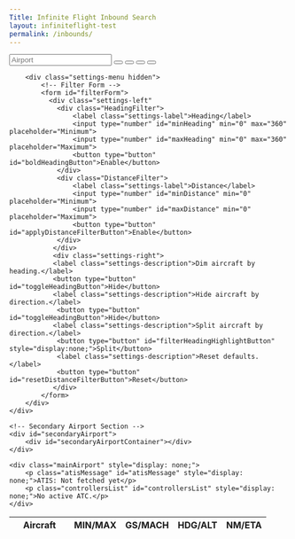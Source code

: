 ```yaml
---
Title: Infinite Flight Inbound Search
layout: infiniteflight-test
permalink: /inbounds/
---
```


<div class="container">
  <div class="page-left">
    <div class="nav-container">
        <div class="nav-left">
            <input 
                type="text" 
                id="icao" 
                name="icao" 
                placeholder="Airport"
            />
            <button id="search">
                <i class="fa-solid fa-magnifying-glass" aria-hidden="true"></i>
            </button>
            <button id="add">
                <i class="fa-solid fa-plus" aria-hidden="true"></i>
            </button>
            <button id="settings">
                <i class="fa-solid fa-sliders" aria-hidden="true"></i>
            </button>
            <button id="update">
                <i class="fa-solid fa-arrows-rotate" aria-hidden="true"></i>
            </button>
        </div>
        <div class="nav-right" id="atcAirportsList">
        </div>
         
        <div class="settings-menu hidden">
            <!-- Filter Form -->
            <form id="filterForm">
              <div class="settings-left"
                <div class="HeadingFilter">
                    <label class="settings-label">Heading</label>
                    <input type="number" id="minHeading" min="0" max="360" placeholder="Minimum">
                    <input type="number" id="maxHeading" min="0" max="360" placeholder="Maximum">
                    <button type="button" id="boldHeadingButton">Enable</button>
                </div> 
                <div class="DistanceFilter">
                    <label class="settings-label">Distance</label>
                    <input type="number" id="minDistance" min="0" placeholder="Minimum">
                    <input type="number" id="maxDistance" min="0" placeholder="Maximum">
                    <button type="button" id="applyDistanceFilterButton">Enable</button>
                </div>
               </div>
               <div class="settings-right">
               <label class="settings-description">Dim aircraft by heading.</label>
               <button type="button" id="toggleHeadingButton">Hide</button>
               <label class="settings-description">Hide aircraft by direction.</label>
                <button type="button" id="toggleHeadingButton">Hide</button>
               <label class="settings-description">Split aircraft by direction.</label>
                <button type="button" id="filterHeadingHighlightButton" style="display:none;">Split</button>
                <label class="settings-description">Reset defaults.</label> 
                <button type="button" id="resetDistanceFilterButton">Reset</button>
               </div>
            </form>
        </div>
    </div>
    
    <!-- Secondary Airport Section -->
    <div id="secondaryAirport">
        <div id="secondaryAirportContainer"></div>
    </div>

    <div class="mainAirport" style="display: none;">
        <p class="atisMessage" id="atisMessage" style="display: none;">ATIS: Not fetched yet</p>
        <p class="controllersList" id="controllersList" style="display: none;">No active ATC.</p>
    </div>
   </div> 
   <div class="page-right">
    <table id="flightsTable">
        <thead>
            <tr>
                <th style="padding-left: 25px; padding-right: 25px;">Aircraft</th>
                <th>MIN/MAX</th>
                <th>GS/MACH</th>
                <th>HDG/ALT</th>
                <th>NM/ETA</th>
            </tr>
        </thead>
        <tbody>
            <!-- Dynamic rows will be added here -->
        </tbody>
    </table>
  </div>

<div style="display: none;">
<div class="dropdown" style="display:none;">
            <button class="dropdown-toggle">Set Defaults ▼</button>
            <div class="dropdown-menu">
                <h2>Set Defaults</h2>
                <input type="number" id="defaultMinHeading" min="0" max="360" placeholder="Minimum">
                <br>
                <input type="number" id="defaultMaxHeading" min="0" max="360" placeholder="Maximum e.g., 360">
                <br>
                <input type="number" id="defaultMinDistance" min="0" placeholder="Minimum e.g., 50">
                <br>
                <input type="number" id="defaultMaxDistance" min="0" placeholder="Maximum e.g., 500">
                <br>
                <button type="button" id="saveDefaultsButton">Save Defaults</button>
            </div>
        </div>

       <button id="manualUpdateButton">Update Information</button>

        <!-- Secondary Airport Search -->
        <form id="secondarySearchForm" novalidate>
            <input type="text" id="secondaryIcao" name="secondaryIcao" placeholder="Enter Secondary ICAO" required>
            <button type="submit">Add Airport</button>
        </form>

        <button type="button" id="updateButton">Update</button>
        <button type="button" id="stopUpdateButton" style="display: none;">Stop Update</button>
        <span id="countdownTimer" style="display: none;"></span>
</div>

<script>
document.getElementById('settings').addEventListener('click', () => {
    const settingsMenu = document.querySelector('.settings-menu');
    settingsMenu.classList.toggle('visible'); // Toggle the 'visible' class
});
</script>
<script src="/js/if-inbounds-test.js"></script>
